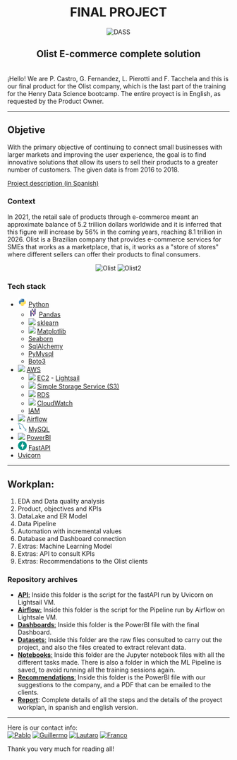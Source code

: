 <h1 align=center> FINAL PROJECT </h1>
<p align="center"> <img alt="DASS" src="https://user-images.githubusercontent.com/110403753/215381380-d2a74ac1-7ae4-41a9-90c8-45c26a813f57.jpeg" height=200px> </p>
<h2 align=center> Olist E-commerce complete solution </h2>
<br>
¡Hello! We are P. Castro, G. Fernandez, L. Pierotti and F. Tacchela and this is our final product for the Olist company, which is the last part of the training for the Henry Data Science bootcamp.
The entire proyect is in English, as requested by the Product Owner.

<hr>

## Objetive
With the primary objective of continuing to connect small businesses with larger markets and improving the user experience, the goal is to find innovative solutions that allow its users to sell their products to a greater number of customers. The given data is from 2016 to 2018.

[Project description (in Spanish)](https://github.com/soyHenry/PF_DS/blob/main/Proyectos/E-Commerce.md)

### Context
In 2021, the retail sale of products through e-commerce meant an approximate balance of 5.2 trillion dollars worldwide and it is inferred that this figure will increase by 56% in the coming years, reaching 8.1 trillion in 2026.
Olist is a Brazilian company that provides e-commerce services for SMEs that works as a marketplace, that is, it works as a "store of stores" where different sellers can offer their products to final consumers.

<p align="center"> <img alt="Olist" src="https://th.bing.com/th/id/R.780cecffbdba874cf5eb53caef3394e4?rik=BLH2EB5kU13mEg&pid=ImgRaw&r=0" height=200px> <img alt="Olist2" src="https://i1.wp.com/blog.olist.com/wp-content/uploads/2015/02/post-olist-p.png?fit=500%2C400&ssl=1" height=200px></p>

### Tech stack
* <img src="https://raw.githubusercontent.com/devicons/devicon/master/icons/python/python-original.svg" height=20px> [Python](https://docs.python.org/3/)
    * <img src="https://raw.githubusercontent.com/devicons/devicon/master/icons/pandas/pandas-original.svg" height=20px> [Pandas](https://pandas.pydata.org/)
    * <img src="https://user-images.githubusercontent.com/110403753/215380299-c2e13fce-1063-4626-9af7-fd708af21aed.svg" height=20px> [sklearn](https://scikit-learn.org/stable/index.html)
    * <img src="https://user-images.githubusercontent.com/110403753/215380497-fee65027-e34d-4a3d-8bad-3da819e2538f.svg" height=20px> [Matplotlib](https://matplotlib.org)
    * [Seaborn](https://seaborn.pydata.org)
    * [SqlAlchemy](https://www.sqlalchemy.org/)
    * [PyMysql](https://pypi.org/project/PyMySQL/)
    * [Boto3](https://boto3.amazonaws.com/v1/documentation/api/latest/index.html)
* <img src="https://user-images.githubusercontent.com/110403753/215379351-dcfd79cd-a105-4021-9f97-15ce17f750ce.svg" height=20px> [AWS](https://aws.amazon.com/es/)
    * <img src="https://user-images.githubusercontent.com/110403753/215379089-297eca2c-319e-49ee-ac8b-22a4f357ee20.svg" height=20px> [EC2](https://aws.amazon.com/es/ec2/?nc2=h_ql_prod_fs_ec2) - [Lightsail](https://aws.amazon.com/es/lightsail/?nc2=h_ql_prod_fs_ls)
    * <img src="https://user-images.githubusercontent.com/110403753/215378849-e0127a90-1638-4f7c-8ac1-e80bf09cf769.svg" height=20px> [Simple Storage Service (S3)](https://aws.amazon.com/es/s3/?nc2=h_ql_prod_fs_s3)
    * <img src="https://user-images.githubusercontent.com/110403753/215379152-e23020e5-df92-43c9-81d9-cdce6764f635.svg" height=20px> [RDS](https://aws.amazon.com/es/rds/?nc2=h_ql_prod_fs_rds)
    * <img src="https://user-images.githubusercontent.com/110403753/215379572-7a77a741-ce6e-4f34-b500-9307ed662cd2.svg" height=20px> [CloudWatch](https://aws.amazon.com/es/cloudwatch/?nc2=type_a)
    * [IAM](https://aws.amazon.com/es/iam/?nc2=type_a)
* <img src="https://user-images.githubusercontent.com/110403753/215380649-1714e39d-a307-4d2d-a304-93d16eb56863.svg" height=20px> [Airflow](https://airflow.apache.org/)
* <img src="https://raw.githubusercontent.com/devicons/devicon/master/icons/mysql/mysql-original.svg" height=20px> [MySQL](https://www.mysql.com/)
* <img src="https://user-images.githubusercontent.com/110403753/215380876-f58cce4b-dd02-4fe5-bfe3-0994f0f4c34d.svg" height=20px> [PowerBI](https://powerbi.microsoft.com/es-es/)
* <img src="https://raw.githubusercontent.com/devicons/devicon/master/icons/fastapi/fastapi-original.svg" height=20px> [FastAPI](https://fastapi.tiangolo.com/)
* [Uvicorn](https://www.uvicorn.org/)

<hr>

## Workplan:
1. EDA and Data quality analysis 
2. Product, objectives and KPIs
3. DataLake and ER Model
4. Data Pipeline
5. Automation with incremental values
6. Database and Dashboard connection
7. Extras: Machine Learning Model
8. Extras: API to consult KPIs
9. Extras: Recommendations to the Olist clients

### Repository archives
- [**API**:](./API/) Inside this folder is the script for the fastAPI run by Uvicorn on Lightsail VM.
- [**Airflow**:](./Airflow/) Inside this folder is the script for the Pipeline run by Airflow on Lightsale VM.
- [**Dashboards**:](./Dashboards/) Inside this folder is the PowerBI file with the final Dashboard.
- [**Datasets**:](./Datasets/) Inside this folder are the raw files consulted to carry out the project, and also the files created to extract relevant data.
- [**Notebooks**:](./Notebooks/) Inside this folder are the Jupyter notebook files with all the different tasks made. There is also a folder in which the ML Pipeline is saved, to avoid running all the training sessions again.
- [**Recommendations**:](./Recommendations/) Inside this folder is the PowerBI file with our suggestions to the company, and a PDF that can be emailed to the clients.
- [**Report**](./Report_english.pdf/): Complete details of all the steps and the details of the proyect workplan, in spanish and english version.

<hr>

Here is our contact info:  
<a href="https://www.linkedin.com/in/pablo-castro-/"><img alt="Pablo" title="Connect with Pablo" src="https://img.shields.io/badge/P.Castro-0077B5?style=flat&logo=Linkedin&logoColor=white"></a>
<a href="https://www.linkedin.com/in/fernandezguillermo"><img alt="Guillermo" title="Connect with Guillermo" src="https://img.shields.io/badge/G.Fernandez-0077B5?style=flat&logo=Linkedin&logoColor=white"></a> 
<a href="https://www.linkedin.com/in/lautaro-pierotti/"><img alt="Lautaro" title="Connect with Lautaro" src="https://img.shields.io/badge/L.Pierotti-0077B5?style=flat&logo=Linkedin&logoColor=white"></a> 
<a href="https://www.linkedin.com/in/franco-tacchella/"><img alt="Franco" title="Connect with Franco" src="https://img.shields.io/badge/F.Tacchella-0077B5?style=flat&logo=Linkedin&logoColor=white"></a>   

Thank you very much for reading all!